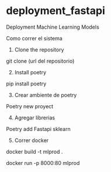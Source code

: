# deployment_fastapi

Deployment Machine Learning Models

Como correr el sistema


1. Clone the repository

git clone (url del repositorio)

2. Install poetry

pip install poetry

3. Crear ambiente de poetry

Poetry new proyect

4. Agregar librerias

Poetry add Fastapi sklearn


5. Correr docker 

docker build -t mlprod .



docker run -p 8000:80 mlprod
